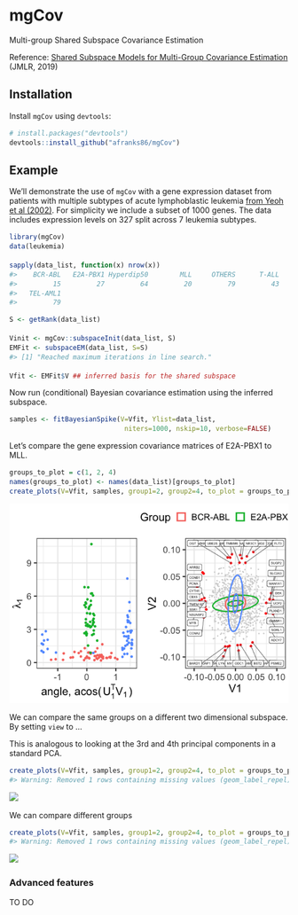 
<!-- README.md is generated from README.Rmd. Please edit that file -->

# mgCov

Multi-group Shared Subspace Covariance Estimation

Reference: [Shared Subspace Models for Multi-Group Covariance
Estimation](http://jmlr.org/papers/v20/18-484.html) (JMLR, 2019)

## Installation

Install `mgCov` using `devtools`:

``` r
# install.packages("devtools")
devtools::install_github("afranks86/mgCov")
```

## Example

We’ll demonstrate the use of `mgCov` with a gene expression dataset from
patients with multiple subtypes of acute lymphoblastic leukemia [from
Yeoh et al
(2002)](%5Bhttps://arxiv.org/abs/1607.03045%5D\(https://arxiv.org/abs/1607.03045\)).
For simplicity we include a subset of 1000 genes. The data includes
expression levels on 327 split across 7 leukemia subtypes.

``` r
library(mgCov)
data(leukemia)

sapply(data_list, function(x) nrow(x))
#>    BCR-ABL   E2A-PBX1 Hyperdip50        MLL     OTHERS      T-ALL 
#>         15         27         64         20         79         43 
#>   TEL-AML1 
#>         79
```

``` r
S <- getRank(data_list)

Vinit <- mgCov::subspaceInit(data_list, S)
EMFit <- subspaceEM(data_list, S=S)
#> [1] "Reached maximum iterations in line search."

Vfit <- EMFit$V ## inferred basis for the shared subspace
```

Now run (conditional) Bayesian covariance estimation using the inferred
subspace.

``` r
samples <- fitBayesianSpike(V=Vfit, Ylist=data_list, 
                             niters=1000, nskip=10, verbose=FALSE)
```

Let’s compare the gene expression covariance matrices of E2A-PBX1 to
MLL.

``` r
groups_to_plot = c(1, 2, 4)
names(groups_to_plot) <- names(data_list)[groups_to_plot]
create_plots(V=Vfit, samples, group1=2, group2=4, to_plot = groups_to_plot, view=c(1, 2))
```

![](man/figures/README-unnamed-chunk-3-1.png)<!-- -->

We can compare the same groups on a different two dimensional subspace.
By setting `view` to …

This is analogous to looking at the 3rd and 4th principal components in
a standard
PCA.

``` r
create_plots(V=Vfit, samples, group1=2, group2=4, to_plot = groups_to_plot, view=c(3, 4))
#> Warning: Removed 1 rows containing missing values (geom_label_repel).
```

![](man/figures/README-unnamed-chunk-4-1.png)<!-- -->

We can compare different
groups

``` r
create_plots(V=Vfit, samples, group1=2, group2=4, to_plot = groups_to_plot, view=c(3, 4))
#> Warning: Removed 1 rows containing missing values (geom_label_repel).
```

![](man/figures/README-unnamed-chunk-5-1.png)<!-- -->

### Advanced features

TO DO
